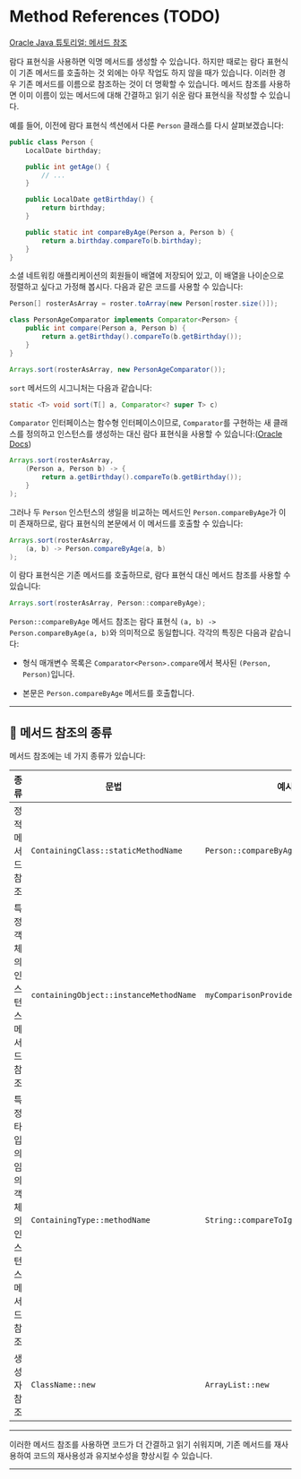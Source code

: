 # Method References (TODO)
[Oracle Java 튜토리얼: 메서드 참조](https://docs.oracle.com/javase/tutorial/java/javaOO/methodreferences.html)

람다 표현식을 사용하면 익명 메서드를 생성할 수 있습니다. 하지만 때로는 람다 표현식이 기존 메서드를 호출하는 것 외에는 아무 작업도 하지 않을 때가 있습니다. 이러한 경우 기존 메서드를 이름으로 참조하는 것이 더 명확할 수 있습니다. 메서드 참조를 사용하면 이미 이름이 있는 메서드에 대해 간결하고 읽기 쉬운 람다 표현식을 작성할 수 있습니다.

예를 들어, 이전에 람다 표현식 섹션에서 다룬 `Person` 클래스를 다시 살펴보겠습니다:

```java
public class Person {
    LocalDate birthday;

    public int getAge() {
        // ...
    }

    public LocalDate getBirthday() {
        return birthday;
    }   

    public static int compareByAge(Person a, Person b) {
        return a.birthday.compareTo(b.birthday);
    }
}
```

소셜 네트워킹 애플리케이션의 회원들이 배열에 저장되어 있고, 이 배열을 나이순으로 정렬하고 싶다고 가정해 봅시다. 다음과 같은 코드를 사용할 수 있습니다:

```java
Person[] rosterAsArray = roster.toArray(new Person[roster.size()]);

class PersonAgeComparator implements Comparator<Person> {
    public int compare(Person a, Person b) {
        return a.getBirthday().compareTo(b.getBirthday());
    }
}

Arrays.sort(rosterAsArray, new PersonAgeComparator());
```

`sort` 메서드의 시그니처는 다음과 같습니다:

```java
static <T> void sort(T[] a, Comparator<? super T> c)
```

`Comparator` 인터페이스는 함수형 인터페이스이므로, `Comparator`를 구현하는 새 클래스를 정의하고 인스턴스를 생성하는 대신 람다 표현식을 사용할 수 있습니다:([Oracle Docs](https://docs.oracle.com/javase/tutorial/java/IandI/defaultmethods.html?utm_source=chatgpt.com "Default Methods - Interfaces and Inheritance - Oracle Help Center"))

```java
Arrays.sort(rosterAsArray,
    (Person a, Person b) -> {
        return a.getBirthday().compareTo(b.getBirthday());
    }
);
```

그러나 두 `Person` 인스턴스의 생일을 비교하는 메서드인 `Person.compareByAge`가 이미 존재하므로, 람다 표현식의 본문에서 이 메서드를 호출할 수 있습니다:

```java
Arrays.sort(rosterAsArray,
    (a, b) -> Person.compareByAge(a, b)
);
```

이 람다 표현식은 기존 메서드를 호출하므로, 람다 표현식 대신 메서드 참조를 사용할 수 있습니다:

```java
Arrays.sort(rosterAsArray, Person::compareByAge);
```

`Person::compareByAge` 메서드 참조는 람다 표현식 `(a, b) -> Person.compareByAge(a, b)`와 의미적으로 동일합니다. 각각의 특징은 다음과 같습니다:

- 형식 매개변수 목록은 `Comparator<Person>.compare`에서 복사된 `(Person, Person)`입니다.
    
- 본문은 `Person.compareByAge` 메서드를 호출합니다.
    

---

## 🔹 메서드 참조의 종류

메서드 참조에는 네 가지 종류가 있습니다:

|종류|문법|예시|
|---|---|---|
|정적 메서드 참조|`ContainingClass::staticMethodName`|`Person::compareByAge`|
|특정 객체의 인스턴스 메서드 참조|`containingObject::instanceMethodName`|`myComparisonProvider::compareByName`|
|특정 타입의 임의 객체의 인스턴스 메서드 참조|`ContainingType::methodName`|`String::compareToIgnoreCase`|
|생성자 참조|`ClassName::new`|`ArrayList::new`|

---

이러한 메서드 참조를 사용하면 코드가 더 간결하고 읽기 쉬워지며, 기존 메서드를 재사용하여 코드의 재사용성과 유지보수성을 향상시킬 수 있습니다.

---